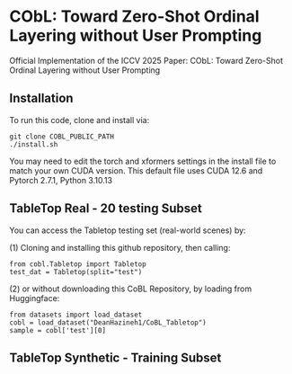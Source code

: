# CObL: Toward Zero-Shot Ordinal Layering without User Prompting
Official Implementation of the ICCV 2025 Paper: CObL: Toward Zero-Shot Ordinal Layering without User Prompting

## Installation
To run this code, clone and install via:
```
git clone COBL_PUBLIC_PATH
./install.sh
```
You may need to edit the torch and xformers settings in the install file to match your own CUDA version. This default file uses CUDA 12.6 and Pytorch 2.7.1, Python 3.10.13


## TableTop Real - 20 testing Subset
You can access the Tabletop testing set (real-world scenes) by:

(1) Cloning and installing this github repository, then calling:
```
from cobl.Tabletop import Tabletop
test_dat = Tabletop(split="test")
```
(2) or without downloading this CoBL Repository, by loading from Huggingface:
```
from datasets import load_dataset
cobl = load_dataset("DeanHazineh1/CoBL_Tabletop")
sample = cobl['test'][0]
```

## TableTop Synthetic - Training Subset
